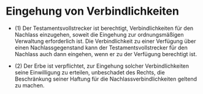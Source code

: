 # Eingehung von Verbindlichkeiten

- (1) Der Testamentsvollstrecker ist berechtigt, Verbindlichkeiten für den Nachlass einzugehen, soweit die Eingehung zur ordnungsmäßigen Verwaltung erforderlich ist. Die Verbindlichkeit zu einer Verfügung über einen Nachlassgegenstand kann der Testamentsvollstrecker für den Nachlass auch dann eingehen, wenn er zu der Verfügung berechtigt ist.

- (2) Der Erbe ist verpflichtet, zur Eingehung solcher Verbindlichkeiten seine Einwilligung zu erteilen, unbeschadet des Rechts, die Beschränkung seiner Haftung für die Nachlassverbindlichkeiten geltend zu machen.

